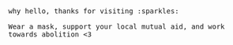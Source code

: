 <samp> 
  why hello, thanks for visiting :sparkles:
  <br><br>
  Wear a mask, support your local mutual aid, and work towards abolition <3 
</samp>
